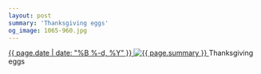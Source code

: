 ```yaml
---
layout: post
summary: 'Thanksgiving eggs'
og_image: 1065-960.jpg
---
```


<p>
 <time>
  <a href="/1065">
   {{ page.date | date: "%B %-d, %Y" }}
  </a>
 </time>
 <a href="/1065">
  <img alt="{{ page.summary }}" sizes="(min-width: 700px) 50vw, calc(100vw - 2rem)" src="{{ site.assets_url }}/1065-480.jpg" srcset="{{ site.assets_url }}/1065-240.jpg 240w, {{ site.assets_url }}/1065-480.jpg 480w, {{ site.assets_url }}/1065-720.jpg 720w, {{ site.assets_url }}/1065-960.jpg 960w"/>
 </a>
 <span>
  Thanksgiving eggs
 </span>
</p>
